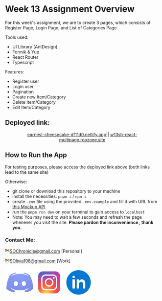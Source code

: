 # Week 13 Assignment Overview

For this week's assignment, we are to create 3 pages, which consists of Register Page, Login Page, and List of Categories Page.

Tools used:
- UI Library (AntDesign)
- Formik & Yup
- React Router
- Typescript

Features:
- Register user
- Login user
- Pagination
- Create new Item/Category
- Delete Item/Category 
- Edit Item/Category
## Deployed link: 
<p align="center">
<a href="https://earnest-cheesecake-df11d0.netlify.app">earnest-cheesecake-df11d0.netlify.app</a>||
<a href="https://w13sh-react-multipage.roozone.site/">w13sh-react-multipage.roozone.site</a>
</p> 

## How to Run the App

For testing purposes, please access the deployed link above (both links lead to the same site)

Otherwise:
- git clone or download this repository to your machine
- install the necessities: `pnpm i` / `npm i`
- create `.env` file using the provided `.env.example` and fill it with URL from [this Mockup API](https://documenter.getpostman.com/view/2478364/2s93sf2Ap7)
- run the `pnpm run dev` on your terminal to gain access to `localhost`
- Note: You may need to wait a few seconds and refresh the page whenever you visit the site. 
 **Please pardon the inconvenience , thank you.** 

### Contact Me:

<img src="https://raw.githubusercontent.com/RevoU-FSSE-2/week-7-SherinOlivia/3dd7cdf0d5c9fc1828f0dfcac8ef2e9c057902be/assets/gmail-icon.svg" width="15px" background-color="none">[SOChronicle@gmail.com](mailto:SOChronicle@gmail.com) [Personal]

<img src="https://raw.githubusercontent.com/RevoU-FSSE-2/week-7-SherinOlivia/3dd7cdf0d5c9fc1828f0dfcac8ef2e9c057902be/assets/gmail-icon.svg" width="15px" background-color="none">[SOlivia198@gmail.com](mailto:SOlivia198@gmail.com) [Work]

[![Roo-Discord](https://raw.githubusercontent.com/RevoU-FSSE-2/week-5-SherinOlivia/bddf1eca3ee3ad82db2f228095d01912bf9c3de6/assets/MDimgs/icons8-discord.svg)](https://discord.com/users/shxdxr#7539)[![Roo-Instagram](https://raw.githubusercontent.com/RevoU-FSSE-2/week-5-SherinOlivia/bddf1eca3ee3ad82db2f228095d01912bf9c3de6/assets/MDimgs/icons8-instagram.svg)](https://instagram.com/shxdxr?igshid=MzRlODBiNWFlZA==)[![Roo-LinkedIn](https://raw.githubusercontent.com/RevoU-FSSE-2/week-5-SherinOlivia/bddf1eca3ee3ad82db2f228095d01912bf9c3de6/assets/MDimgs/icons8-linkedin-circled.svg)](https://www.linkedin.com/in/sherin-olivia-07311127a/)